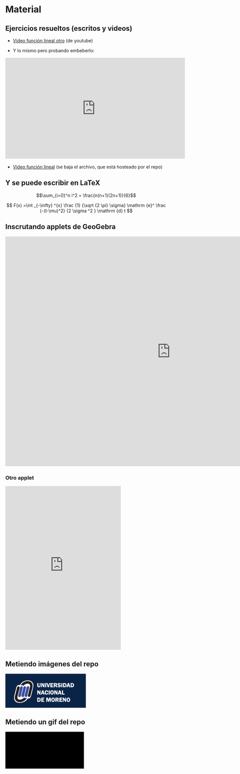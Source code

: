 <script src="https://cdn.mathjax.org/mathjax/latest/MathJax.js?config=TeX-AMS-MML_HTMLorMML" type="text/javascript"></script>

# Material

## Ejercicios resueltos (escritos y videos)

* [Video función lineal otro](https://www.youtube.com/watch?v=AoZpzAoC1Qg) (de youtube)

* Y lo mismo pero probando embeberlo:

<iframe width="560" height="315" src="https://www.youtube.com/embed/AoZpzAoC1Qg" frameborder="0" allow="accelerometer; autoplay; encrypted-media; gyroscope; picture-in-picture" allowfullscreen></iframe>

* [Video función lineal](assets/cursada/lineal_v1.0.mkv) (se baja el archivo, que está hosteado por el repo)


## Y se puede escribir en LaTeX

$$\sum_{i=0}^n i^2 = \frac{n(n+1)(2n+1)}{6}$$

$$ F(x) =\int _{-\infty} ^{x} \frac {1} {\sqrt {2 \pi} \sigma} \mathrm {e}^ \frac {-(t-\mu)^2} {2 \sigma ^2 } \mathrm {d} t $$


## Inscrutando applets de GeoGebra

<iframe scrolling="no" title="" src="https://www.geogebra.org/material/iframe/id/eKDwuGkN/width/1028/height/717/border/888888/sfsb/true/smb/false/stb/false/stbh/false/ai/false/asb/false/sri/false/rc/false/ld/false/sdz/false/ctl/false" width="1028px" height="717px" style="border:0px;"> </iframe>

### Otro applet

<iframe scrolling="no" title="puntosmediosdecuadrados" src="https://www.geogebra.org/material/iframe/id/HdVyHuQu/width/360/height/511/border/888888/sfsb/true/smb/false/stb/false/stbh/false/ai/false/asb/false/sri/false/rc/false/ld/false/sdz/false/ctl/false" width="360px" height="511px" style="border:0px;"> </iframe>



## Metiendo imágenes del repo

![Saberes previos](/assets/images/UNM_blue_logo.jpg)


## Metiendo un gif del repo

![Saberes previos](/assets/images/matrix.gif)
